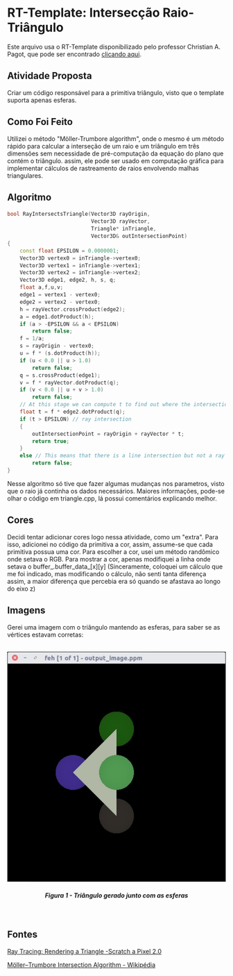 # RT-Template: Intersecção Raio-Triângulo

Este arquivo usa o RT-Template disponibilizado pelo professor Christian A. Pagot, que pode ser encontrado [clicando aqui](https://github.com/capagot).

## Atividade Proposta

Criar um código responsável para a primitiva triângulo, visto que o template suporta apenas esferas.

## Como Foi Feito

Utilizei o método "Möller-Trumbore algorithm", onde o mesmo é um método rápido para calcular a interseção de um raio e um triângulo em três dimensões sem necessidade de pré-computação da equação do plano que contém o triângulo. assim, ele pode ser usado em computação gráfica para implementar cálculos de rastreamento de raios envolvendo malhas triangulares.

## Algoritmo

```cpp
bool RayIntersectsTriangle(Vector3D rayOrigin, 
                           Vector3D rayVector, 
                           Triangle* inTriangle,
                           Vector3D& outIntersectionPoint)
{
    const float EPSILON = 0.0000001; 
    Vector3D vertex0 = inTriangle->vertex0;
    Vector3D vertex1 = inTriangle->vertex1;  
    Vector3D vertex2 = inTriangle->vertex2;
    Vector3D edge1, edge2, h, s, q;
    float a,f,u,v;
    edge1 = vertex1 - vertex0;
    edge2 = vertex2 - vertex0;
    h = rayVector.crossProduct(edge2);
    a = edge1.dotProduct(h);
    if (a > -EPSILON && a < EPSILON)
        return false;
    f = 1/a;
    s = rayOrigin - vertex0;
    u = f * (s.dotProduct(h));
    if (u < 0.0 || u > 1.0)
        return false;
    q = s.crossProduct(edge1);
    v = f * rayVector.dotProduct(q);
    if (v < 0.0 || u + v > 1.0)
        return false;
    // At this stage we can compute t to find out where the intersection point is on the line.
    float t = f * edge2.dotProduct(q);
    if (t > EPSILON) // ray intersection
    {
        outIntersectionPoint = rayOrigin + rayVector * t; 
        return true;
    }
    else // This means that there is a line intersection but not a ray intersection.
        return false;
}
``` 

Nesse algoritmo só tive que fazer algumas mudanças nos parametros, visto que o raio já continha os dados necessários. Maiores informações, pode-se olhar o código em triangle.cpp, lá possui comentários explicando melhor.

## Cores

Decidi tentar adicionar cores logo nessa atividade, como um "extra". Para isso, adicionei no código da primitiva a cor, assim, assume-se que cada primitiva possua uma cor. Para escolher a cor, usei um método randômico onde setava o RGB.
Para mostrar a cor, apenas modifiquei a linha onde setava o buffer_.buffer_data_[x][y] (Sinceramente, coloquei um cálculo que me foi indicado, mas modificando o cálculo, não senti tanta diferença assim, a maior diferença que percebia era só quando se afastava ao longo do eixo z)

## Imagens

Gerei uma imagem com o triângulo mantendo as esferas, para saber se as vértices estavam corretas:
<p align="center">
	<br>
	<img src="./images/image1.jpg"/>
	<h5 align="center">Figura 1 - Triângulo gerado junto com as esferas</h5>
	<br>
</p>

## Fontes

[Ray Tracing: Rendering a Triangle -Scratch a Pixel 2.0](https://www.scratchapixel.com/lessons/3d-basic-rendering/ray-tracing-rendering-a-triangle/moller-trumbore-ray-triangle-intersection)

[Möller–Trumbore Intersection Algorithm - Wikipédia](https://en.wikipedia.org/wiki/M%C3%B6ller%E2%80%93Trumbore_intersection_algorithm)

